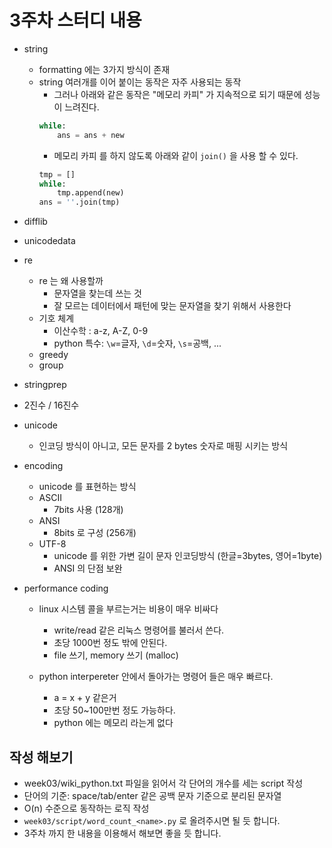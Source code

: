 # 3주차 스터디 내용

- string
   - formatting 에는 3가지 방식이 존재
   - string 여러개를 이어 붙이는 동작은 자주 사용되는 동작
       - 그러나 아래와 같은 동작은 "메모리 카피" 가 지속적으로 되기 때문에 성능이 느려진다.
       ```python
       while:
           ans = ans + new
       ```
       - 메모리 카피 를 하지 않도록 아래와 같이 `join()` 을 사용 할 수 있다.
       ```python
       tmp = []
       while:
           tmp.append(new)
       ans = ''.join(tmp)
       ```
   
- difflib

- unicodedata

- re

   - re 는 왜 사용할까
      - 문자열을 찾는데 쓰는 것
      - 잘 모르는 데이터에서 패턴에 맞는 문자열을 찾기 위해서 사용한다
   - 기호 체계
      - 이산수학 : a-z, A-Z, 0-9
      - python 특수: `\w`=글자, `\d`=숫자, `\s`=공백, ...
   - greedy
   - group

- stringprep

- 2진수 / 16진수

- unicode

   - 인코딩 방식이 아니고, 모든 문자를 2 bytes 숫자로 매핑 시키는 방식

- encoding

   - unicode 를 표현하는 방식
   - ASCII
      - 7bits 사용 (128개)
   - ANSI
      - 8bits 로 구성 (256개)
   - UTF-8
      - unicode 를 위한 가변 길이 문자 인코딩방식 (한글=3bytes, 영어=1byte)
      - ANSI 의 단점 보완

- performance coding

   - linux 시스템 콜을 부르는거는 비용이 매우 비싸다
     - write/read 같은 리눅스 명령어를 불러서 쓴다.
     - 초당 1000번 정도 밖에 안된다.
     - file 쓰기, memory 쓰기 (malloc)
    - python interpereter 안에서 돌아가는 명령어 들은 매우 빠르다.

       - a = x + y 같은거
      - 초당 50~100만번 정도 가능하다.
      - python 에는 메모리 라는게 없다

## 작성 해보기

- week03/wiki_python.txt 파일을 읽어서 각 단어의 개수를 세는 script 작성
- 단어의 기준: space/tab/enter 같은 공백 문자 기준으로 분리된 문자열
- O(n) 수준으로 동작하는 로직 작성
- `week03/script/word_count_<name>.py` 로 올려주시면 될 듯 합니다.
- 3주차 까지 한 내용을 이용해서 해보면 좋을 듯 합니다.
